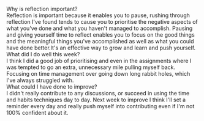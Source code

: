 Why is reflection important?  
Reflection is important because it enables you to pause, rushing through reflection I've found tends to cause you to prioritise the negative aspects of what you've done and what you haven't managed to accomplish. Pausing and giving yourself time to reflect enables you to focus on the good things and the meaningful things you've accomplished as well as what you could have done better.It's an effective way to grow and learn and push yourself.
What did I do well this week?    
I think I did a good job of prioritising and even in the assignments where I was tempted to go an extra, unnecessary mile pulling myself back. Focusing on time management over going down long rabbit holes, which I've always struggled with.  
What could I have done to improve?  
I didn't really contribute to any discussions, or succeed in using the time and habits techniques day to day. Next week to improve I think I'll set a reminder every day and really push myself into contributing even if I'm not 100% confident about it. 
